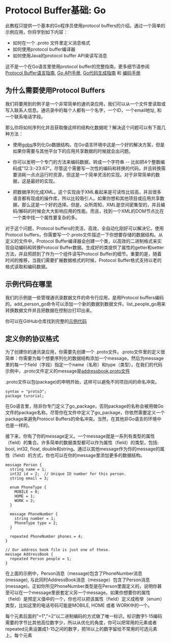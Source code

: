 # Protocol Buffer基础: Go

此教程只提供一个基本的Go程序员使用protocol buffers的介绍。通过一个简单的示例应用，你将学到如下内容：
* 如何在一个 .proto 文件里定义消息格式
* 如何使用protocol buffer编译器
* 如何使用Java的protocol buffer API来读写消息

这不是一个在Go语言里使用protocol buffer的完整指南。更多细节请参阅[Protocol Buffer语言指南](../Overview/LanguageGuideProto3.md), [Go API手册](https://godoc.org/github.com/golang/protobuf/proto), [Go代码生成指南](https://developers.google.com/protocol-buffers/docs/reference/go-generated) 和 [编码手册](https://developers.google.com/protocol-buffers/docs/encoding)

## 为什么需要使用Protocol Buffers

我们将要用到的例子是一个非常简单的通讯录应用，我们可以从一个文件里读取或写入联系人信息。通讯录中的每个人都有一个名字，一个ID，一个email地址, 和一个联系电话字段。

那么你将如何序列化并且获取像这样的结构化数据呢？解决这个问题可以有下面几种方法：

* 使用[gobs](https://golang.org/pkg/encoding/gob/)序列化Go数据结构。在Go语言环境中这是一个好的解决方案，但是如果你需要与其他平台下的应用共享数据的时候就会出问题。

* 你可以发明一个专门的方法来编码数据，转成一个字符串 -- 比如把4个整数编码成"12:3:-23:67"。尽管这个需要写一次性的编码和转换的代码，并且转换需要消耗一点点运行时资源，但这是一个简单灵活的实现。对于非常简单的数据，这是最好的实现。

* 把数据序列化成XML。这个实现由于XML看起来是可读性比较高，并且很多语言都有现成的操作库，所以比较吸引人。如果你想和其他项目或应用共享数据，那么这是一个好的选择。但是，众所周知，XML是空间密集型的，并且编码/解码的时候会大大影响应用的性能。而且，找到一个XML的DOM节点比在一个类中找一个属性要复杂的多。

对于这个问题，Protocol buffers的灵活，高效，全自动化刚好可以解决它。使用Protocol buffers，你需要写一个.proto文件描述一下你想要存储的数据结构。从定义的文件中，Protocol Buffer编译器会创建一个类，以高效的二进制格式来实现自动编码和转换Protocol Buffer数据。生成好的类提供了属性的getter和setter方法，并且照顾到了作为一个组件读写Protocol Buffer的细节。重要的是，随着时间的推移，当我们需要扩展数据格式的时候，Protocol Buffer格式支持以老的格式读取和编码数据。

## 示例代码在哪里
我们的示例是一些管理通讯录数据文件的命令行应用，是用Protocol buffers编码的。add_person_go命令可以添加一个新的数据到数据文件。list_people_go用来转换数据文件并且把数据在控制台打印出来。

你可以在GitHub仓库找到完整的[示例代码](https://github.com/google/protobuf/tree/master/examples)

## 定义你的协议格式
为了创建你的通讯录应用，你需要先创建一个 .proto文件。.proto文件里的定义很简单：你需要为每个想要序列化的数据结构添加一个message，然后为message里的每一个field（字段）指定一个name（名称）和type（类型）。在我们的代码示例中，.proto文件定义的message是[addressbook.proto文件](https://github.com/google/protobuf/blob/master/examples/addressbook.proto)

.proto文件以包(package)的申明开始，这样可以避免不同项目间的命名冲突。

```
syntax = "proto3";
package turorial;
```

在Go语言里，除非你专门定义了go_package，否则package的名称会被用做Go文件的package名称。尽管你在文件中定义了go_package，你依然需要定义一个package来避免Protocol Buffers的命名冲突。当然，在其他非Go语言的环境中也是一样的。

接下来，你有了你的message定义。一个message就是一系列有类型的属性（field）的集合。许多简单的数据类型都可以作为属性（field）的类型，包括: bool, int32, float, double和string。通过以其他message作为你的message的属性（field）的方式，你也可以在你的message里添加更多的数据结构。

```
message Person {
  string name = 1;
  int32 id = 2;  // Unique ID number for this person.
  string email = 3;

  enum PhoneType {
    MOBILE = 0;
    HOME = 1;
    WORK = 2;
  }

  message PhoneNumber {
    string number = 1;
    PhoneType type = 2;
  }

  repeated PhoneNumber phones = 4;
}

// Our address book file is just one of these.
message AddressBook {
  repeated Person people = 1;
}
```

在上面的示例中，Person消息（message)包含了PhoneNumber消息(message), 与此同时AddressBook消息（message）包含了Person消息(message)。正如你所见PhoneNumber类型是在Person里面定义的，说明你甚至可以在一个message里嵌套定义另一个message。如果你想要你的属性（field）是预定义值中的一个，你也可以把该属性（field）定义成枚举（enum）类型，比如这里的电话号码可能是MOBILE, HOME 或者 WORK中的一个。

每个元素后面的"=1","=2"以二进制编码的方式做了唯一标识。标识数字1-15编码需要的字节比其他高位数字少，所以从优化的角度，你可以把常用的元素或者repeated元素设置成1-15之间的数字，把16以上的数字留给不常用的可选元素上。每个元素
